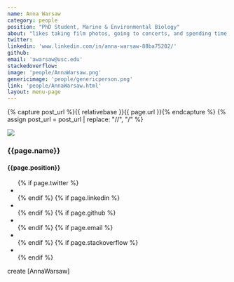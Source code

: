 ```yaml
---
name: Anna Warsaw
category: people
position: "PhD Student, Marine & Environmental Biology"
about: "likes taking film photos, going to concerts, and spending time outside"
twitter: 
linkedin: 'www.linkedin.com/in/anna-warsaw-88ba75202/'
github:
email: 'awarsaw@usc.edu'
stackedoverflow: 
image: 'people/AnnaWarsaw.png'
genericimage: 'people/genericperson.png'
link: 'people/AnnaWarsaw.html'
layout: menu-page
---
```

<!-- No need to change anything here -->
{% capture post_url %}{{ relativebase }}{{ page.url }}{% endcapture %}
{% assign post_url = post_url | replace: "//", "/" %}

<div class="small-wrapper">
  <div class="about-container">
    <section class="about-header">
      <div class="author-image-container">
        <a href='{{ post_url}} '><img src='{{ relativebase }}/assets/img/{{ page.image }}'></a>
      </div>


<h3> {{page.name}}</h3>
<h4> {{page.position}} </h4>

<section class="about-body">
          <ul class="contact-list">
          {% if page.twitter %}
            <li class="twitter"><a class="twitter" href="https://twitter.com/{{page.twitter}}" target="_blank"><i class="fa fa-twitter"></i></a></li>
          {% endif %}
          {% if page.linkedin %}
            <li class="linkedin"><a class="linkedin" href="https://in.linkedin.com/in/{{page.linkedin}}" target="_blank"><i class="fa fa-linkedin"></i></a></li>
          {% endif %}
          {% if page.github %}
            <li class="github"><a class="github" href="https://github.com/{{page.github}}" target="_blank"><i class="fa fa-github"></i></a></li>
          {% endif %}
          {% if page.email %}
            <li class="email"><a class="email" href="mailto:{{page.email}}"><i class="fa fa-envelope-o"></i></a></li>
          {% endif %}
          {% if page.stackoverflow %}
          <li class="stackoverflow"><a class="stackoverflow" href="https://stackoverflow.com/users/{{page.stackoverflow}}" target="_blank">
            <i class="fa fa-stack-overflow" aria-hidden="true"></i></a></li>
          {% endif %}
          </ul>
          </section>

<!-- Fill in details below, as many paragraphs as you'd like -->

<!-- No need to change anything here -->
</section>
</div>

create [AnnaWarsaw]
